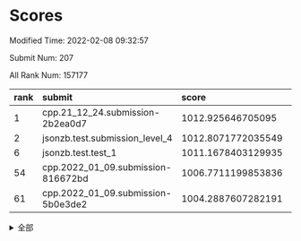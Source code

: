 # Scores

Modified Time: 2022-02-08 09:32:57

Submit Num: 207

All Rank Num: 157177

| rank |               submit               |       score        |       sigma        | pk_num |
| :--- | :--------------------------------- | :----------------- | :----------------- | :----- |
| 1    | cpp.21_12_24.submission-2b2ea0d7   | 1012.925646705095  | 0.8233985442151188 | 3037   |
| 2    | jsonzb.test.submission_level_4     | 1012.8071772035549 | 0.7931463519780555 | 3036   |
| 6    | jsonzb.test.test_1                 | 1011.1678403129935 | 0.7847125247595528 | 3038   |
| 54   | cpp.2022_01_09.submission-816672bd | 1006.7711199853836 | 0.7324235237690558 | 3041   |
| 61   | cpp.2022_01_09.submission-5b0e3de2 | 1004.2887607282191 | 0.721591600569015  | 3034   |


<details>
<summary>全部</summary>

| rank |                 submit                 |       score        |       sigma        | pk_num |
| :--- | :------------------------------------- | :----------------- | :----------------- | :----- |
| 1    | cpp.21_12_24.submission-2b2ea0d7       | 1012.925646705095  | 0.8233985442151188 | 3037   |
| 2    | jsonzb.test.submission_level_4         | 1012.8071772035549 | 0.7931463519780555 | 3036   |
| 3    | gobigger.level_3.submission_level_3_18 | 1011.8911199439199 | 0.800173779268886  | 3034   |
| 4    | gobigger.level_3.submission_level_3_33 | 1011.7737800018872 | 0.7659617654272675 | 3041   |
| 5    | gobigger.level_3.submission_level_3_23 | 1011.7612375271414 | 0.7800577903667649 | 3037   |
| 6    | jsonzb.test.test_1                     | 1011.1678403129935 | 0.7847125247595528 | 3038   |
| 7    | gobigger.level_3.submission_level_3_35 | 1011.1319479436982 | 0.7608849022002341 | 3036   |
| 8    | gobigger.level_3.submission_level_3_4  | 1011.0650868255605 | 0.7578950668647689 | 3032   |
| 9    | gobigger.level_3.submission_level_3_20 | 1011.0079189807461 | 0.7663673361088    | 3035   |
| 10   | gobigger.level_3.submission_level_3_40 | 1010.825451725044  | 0.750844398722892  | 3038   |
| 11   | gobigger.level_3.submission_level_3_30 | 1010.718805496976  | 0.802468307569382  | 3032   |
| 12   | gobigger.level_3.submission_level_3_39 | 1010.6872028513664 | 0.771299504782445  | 3037   |
| 13   | gobigger.level_3.submission_level_3_2  | 1010.6586807763118 | 0.7662266412040029 | 3042   |
| 14   | gobigger.level_3.submission_level_3_10 | 1010.4638816490062 | 0.7380828471104491 | 3041   |
| 15   | gobigger.level_3.submission_level_3_26 | 1010.4229250281257 | 0.7569209115005907 | 3037   |
| 16   | gobigger.level_3.submission_level_3_49 | 1010.3721736396367 | 0.764299264793342  | 3036   |
| 17   | gobigger.level_3.submission_level_3_12 | 1010.2958886642981 | 0.7489274576718425 | 3038   |
| 18   | gobigger.level_3.submission_level_3_47 | 1010.2947934163947 | 0.770838652076898  | 3036   |
| 19   | gobigger.level_3.submission_level_3_48 | 1010.2757915963701 | 0.7490805729588617 | 3034   |
| 20   | gobigger.level_3.submission_level_3_28 | 1010.2605941702888 | 0.7633073047557193 | 3037   |
| 21   | gobigger.level_3.submission_level_3_29 | 1010.2415201319697 | 0.7676366792437476 | 3031   |
| 22   | gobigger.level_3.submission_level_3_22 | 1010.2072626791695 | 0.7550435934422997 | 3037   |
| 23   | gobigger.level_3.submission_level_3_3  | 1010.1792585290954 | 0.7792095998332286 | 3037   |
| 24   | gobigger.level_3.submission_level_3_16 | 1010.0250202390248 | 0.7614736874258563 | 3033   |
| 25   | gobigger.level_3.submission_level_3_31 | 1009.9630954675616 | 0.7488473861453453 | 3040   |
| 26   | gobigger.level_3.submission_level_3_25 | 1009.9127464443733 | 0.7467168677107405 | 3040   |
| 27   | gobigger.level_3.submission_level_3_44 | 1009.880370460961  | 0.7546361976356388 | 3041   |
| 28   | gobigger.level_3.submission_level_3_13 | 1009.8294329409525 | 0.7534442027619519 | 3036   |
| 29   | gobigger.level_3.submission_level_3_17 | 1009.7934187224636 | 0.7595729296373068 | 3039   |
| 30   | gobigger.level_3.submission_level_3_36 | 1009.7501917260112 | 0.7451487625544209 | 3039   |
| 31   | gobigger.level_3.submission_level_3_19 | 1009.729794661049  | 0.7612101733973535 | 3037   |
| 32   | gobigger.level_3.submission_level_3_24 | 1009.718530917907  | 0.7597747777094191 | 3035   |
| 33   | gobigger.level_3.submission_level_3_37 | 1009.7021454108133 | 0.7545569178979271 | 3035   |
| 34   | gobigger.level_3.submission_level_3_6  | 1009.6784966034601 | 0.7590067025499924 | 3038   |
| 35   | gobigger.level_3.submission_level_3_43 | 1009.59010254922   | 0.758953642163338  | 3037   |
| 36   | gobigger.level_3.submission_level_3_38 | 1009.4900471817116 | 0.7624393900623537 | 3039   |
| 37   | gobigger.level_3.submission_level_3_34 | 1009.4828598096093 | 0.7430754949612632 | 3043   |
| 38   | gobigger.level_3.submission_level_3_8  | 1009.4687719221175 | 0.7693381562024463 | 3038   |
| 39   | gobigger.level_3.submission_level_3_27 | 1009.4570340738396 | 0.7521017630837168 | 3034   |
| 40   | gobigger.level_3.submission_level_3_15 | 1009.4058051285872 | 0.7661199420195658 | 3037   |
| 41   | gobigger.level_3.submission_level_3_11 | 1009.3948347351492 | 0.749078842126192  | 3038   |
| 42   | gobigger.level_3.submission_level_3_7  | 1009.3858236086654 | 0.7489633387537952 | 3044   |
| 43   | gobigger.level_3.submission_level_3_42 | 1009.3513900061761 | 0.7556028830199417 | 3035   |
| 44   | gobigger.level_3.submission_level_3_9  | 1009.3494315601364 | 0.7624506286531003 | 3036   |
| 45   | gobigger.level_3.submission_level_3_46 | 1009.3267410059203 | 0.7633561185166724 | 3034   |
| 46   | gobigger.level_3.submission_level_3_0  | 1009.3232348785318 | 0.7730656857262235 | 3036   |
| 47   | gobigger.level_3.submission_level_3_1  | 1009.1351948832682 | 0.767286242916622  | 3038   |
| 48   | gobigger.level_3.submission_level_3_45 | 1008.8358793776777 | 0.7488510499886365 | 3035   |
| 49   | gobigger.level_3.submission_level_3_5  | 1008.6186639295968 | 0.7384549155946922 | 3037   |
| 50   | gobigger.level_3.submission_level_3_14 | 1008.2101810639377 | 0.7448321795743306 | 3038   |
| 51   | gobigger.level_3.submission_level_3_32 | 1008.1470816703546 | 0.7551261875828628 | 3033   |
| 52   | gobigger.level_3.submission_level_3_21 | 1007.5448988945609 | 0.7116041823848984 | 3038   |
| 53   | gobigger.level_3.submission_level_3_41 | 1007.4529438268422 | 0.7376194110627249 | 3038   |
| 54   | cpp.2022_01_09.submission-816672bd     | 1006.7711199853836 | 0.7324235237690558 | 3041   |
| 55   | gobigger.level_1.submission_level_1_24 | 1005.2042104890903 | 0.718680906982744  | 3039   |
| 56   | gobigger.level_1.submission_level_1_22 | 1005.0197500773744 | 0.7148769922059685 | 3035   |
| 57   | gobigger.level_1.submission_level_1_30 | 1004.8121523529541 | 0.718961054055912  | 3035   |
| 58   | gobigger.level_1.submission_level_1_18 | 1004.6857698403343 | 0.714149256272574  | 3040   |
| 59   | gobigger.level_1.submission_level_1_47 | 1004.6246154547205 | 0.723284482445808  | 3031   |
| 60   | gobigger.level_1.submission_level_1_23 | 1004.4162555671118 | 0.7282853913362762 | 3033   |
| 61   | cpp.2022_01_09.submission-5b0e3de2     | 1004.2887607282191 | 0.721591600569015  | 3034   |
| 62   | gobigger.level_1.submission_level_1_2  | 1004.2048002939781 | 0.7306511987908917 | 3041   |
| 63   | gobigger.level_1.submission_level_1_20 | 1004.1620088454812 | 0.7151564399231951 | 3038   |
| 64   | gobigger.level_1.submission_level_1_25 | 1004.0293159145282 | 0.7175224499464958 | 3037   |
| 65   | gobigger.level_1.submission_level_1_0  | 1004.003824533782  | 0.7023157678317953 | 3036   |
| 66   | gobigger.level_1.submission_level_1_37 | 1003.9914258654154 | 0.7193362438121154 | 3041   |
| 67   | gobigger.level_1.submission_level_1_8  | 1003.9626507722719 | 0.716470191271299  | 3034   |
| 68   | gobigger.level_1.submission_level_1_26 | 1003.9030324027443 | 0.726534897672203  | 3040   |
| 69   | gobigger.level_1.submission_level_1_42 | 1003.8560917297061 | 0.7167483174623799 | 3035   |
| 70   | gobigger.level_1.submission_level_1_13 | 1003.8074048514202 | 0.7160426761305843 | 3038   |
| 71   | gobigger.level_1.submission_level_1_31 | 1003.7447587126575 | 0.7171753550085358 | 3034   |
| 72   | gobigger.level_1.submission_level_1_5  | 1003.7185757613055 | 0.7125921280249272 | 3041   |
| 73   | gobigger.level_1.submission_level_1_35 | 1003.6172751475692 | 0.717583084761139  | 3036   |
| 74   | gobigger.level_1.submission_level_1_29 | 1003.5965883908896 | 0.7170304897669271 | 3038   |
| 75   | gobigger.level_1.submission_level_1_28 | 1003.524213502482  | 0.7198022309124876 | 3039   |
| 76   | gobigger.level_1.submission_level_1_33 | 1003.5112115795844 | 0.7119419455906423 | 3038   |
| 77   | gobigger.level_1.submission_level_1_12 | 1003.4580354428651 | 0.7204481624836366 | 3038   |
| 78   | gobigger.level_1.submission_level_1_9  | 1003.444351697405  | 0.7143490237875437 | 3039   |
| 79   | gobigger.level_1.submission_level_1_21 | 1003.4427440490687 | 0.7123614962028065 | 3040   |
| 80   | gobigger.level_1.submission_level_1_11 | 1003.4181618104858 | 0.7186999650777252 | 3036   |
| 81   | gobigger.level_1.submission_level_1_39 | 1003.413673209782  | 0.7029786605326167 | 3042   |
| 82   | gobigger.level_1.submission_level_1_19 | 1003.1956433823959 | 0.7256091203809465 | 3038   |
| 83   | gobigger.level_1.submission_level_1_48 | 1003.1823038763639 | 0.7107950425876848 | 3038   |
| 84   | gobigger.level_1.submission_level_1_43 | 1003.0696314601804 | 0.7151275922502183 | 3036   |
| 85   | gobigger.level_1.submission_level_1_6  | 1002.985664726573  | 0.7068770590197043 | 3045   |
| 86   | gobigger.level_1.submission_level_1_34 | 1002.9109974027759 | 0.710506645992636  | 3042   |
| 87   | gobigger.level_1.submission_level_1_4  | 1002.8972440576296 | 0.7212209377856499 | 3038   |
| 88   | gobigger.level_1.submission_level_1_40 | 1002.8859668261372 | 0.7095698028998257 | 3039   |
| 89   | gobigger.level_1.submission_level_1_41 | 1002.8242154878773 | 0.7068032072371794 | 3041   |
| 90   | gobigger.level_1.submission_level_1_1  | 1002.7665316914749 | 0.7038268920719862 | 3035   |
| 91   | gobigger.level_1.submission_level_1_10 | 1002.7452308326192 | 0.7119817765540815 | 3038   |
| 92   | gobigger.level_1.submission_level_1_46 | 1002.7157183156661 | 0.713612106698342  | 3039   |
| 93   | gobigger.level_1.submission_level_1_14 | 1002.6915325181249 | 0.704139915216902  | 3036   |
| 94   | gobigger.level_1.submission_level_1_38 | 1002.585644448319  | 0.7070566744662187 | 3036   |
| 95   | gobigger.level_1.submission_level_1_7  | 1002.5691852734685 | 0.708135968753678  | 3036   |
| 96   | gobigger.level_1.submission_level_1_16 | 1002.5583319123673 | 0.7185083248396003 | 3041   |
| 97   | gobigger.level_1.submission_level_1_15 | 1002.5465038355713 | 0.7034320601657907 | 3037   |
| 98   | gobigger.level_1.submission_level_1_17 | 1002.5032545756238 | 0.7093954455369348 | 3035   |
| 99   | gobigger.level_1.submission_level_1_27 | 1002.3043870780441 | 0.7089176994004004 | 3037   |
| 100  | gobigger.level_1.submission_level_1_36 | 1002.1512492405207 | 0.716988898641791  | 3035   |
| 101  | gobigger.level_1.submission_level_1_49 | 1002.1468796446819 | 0.7046936340860586 | 3034   |
| 102  | gobigger.level_1.submission_level_1_3  | 1001.9582344403701 | 0.703493536199446  | 3039   |
| 103  | gobigger.level_1.submission_level_1_32 | 1001.9245569991924 | 0.7113943107631125 | 3041   |
| 104  | gobigger.level_1.submission_level_1_45 | 1001.8214169642996 | 0.7057052713061025 | 3037   |
| 105  | gobigger.level_1.submission_level_1_44 | 1001.8011011542094 | 0.7063320622033948 | 3038   |
| 106  | gobigger.random.submission_random_29   | 997.355063925684   | 0.7098740757329532 | 3039   |
| 107  | gobigger.random.submission_random_19   | 997.3092825730414  | 0.7127772368087602 | 3038   |
| 108  | gobigger.random.submission_random_35   | 997.1902691309004  | 0.7047994355375475 | 3038   |
| 109  | gobigger.random.submission_random_38   | 997.0348043110547  | 0.7188384442145543 | 3041   |
| 110  | gobigger.random.submission_random_44   | 996.9988797214395  | 0.7156820198234086 | 3040   |
| 111  | gobigger.random.submission_random_2    | 996.8195052981268  | 0.7105985274648204 | 3039   |
| 112  | gobigger.random.submission_random_12   | 996.7995090707816  | 0.7078128153181189 | 3033   |
| 113  | gobigger.random.submission_random_11   | 996.700513252622   | 0.705575120879727  | 3036   |
| 114  | gobigger.random.submission_random_10   | 996.6447880710058  | 0.7011188490976422 | 3037   |
| 115  | gobigger.random.submission_random_48   | 996.6256052656681  | 0.7160465250006458 | 3036   |
| 116  | gobigger.random.submission_random_20   | 996.618282803294   | 0.707273872578196  | 3039   |
| 117  | gobigger.random.submission_random_39   | 996.5604153058623  | 0.7118520567441323 | 3043   |
| 118  | gobigger.random.submission_random_41   | 996.5459689902334  | 0.705750591277908  | 3031   |
| 119  | gobigger.random.submission_random_40   | 996.5236056916679  | 0.7213384588823846 | 3035   |
| 120  | gobigger.random.submission_random_4    | 996.4464316786178  | 0.6986407465725498 | 3036   |
| 121  | gobigger.random.submission_random_14   | 996.3136784295718  | 0.7044666159575252 | 3037   |
| 122  | gobigger.random.submission_random_21   | 996.2709284576334  | 0.7103005407158662 | 3037   |
| 123  | gobigger.random.submission_random_26   | 996.2318695720777  | 0.6938414591738189 | 3040   |
| 124  | gobigger.random.submission_random_34   | 996.2265270305314  | 0.7018234971520181 | 3040   |
| 125  | gobigger.random.submission_random_42   | 996.22210619064    | 0.7063439218588408 | 3040   |
| 126  | gobigger.random.submission_random_22   | 996.2214214587833  | 0.7171713824533547 | 3037   |
| 127  | gobigger.random.submission_random_9    | 996.1907619035625  | 0.7210839117779239 | 3036   |
| 128  | gobigger.random.submission_random_43   | 996.16371474942    | 0.7084690130930533 | 3043   |
| 129  | gobigger.random.submission_random_37   | 996.1121926595642  | 0.7078729266229045 | 3041   |
| 130  | gobigger.random.submission_random_23   | 996.1068361931233  | 0.7251539358709738 | 3035   |
| 131  | gobigger.random.submission_random_6    | 996.0809831117671  | 0.703902954610176  | 3035   |
| 132  | gobigger.random.submission_random_46   | 995.9812212872272  | 0.7107393425823076 | 3032   |
| 133  | gobigger.random.submission_random_47   | 995.9214289465667  | 0.7101524724020408 | 3038   |
| 134  | gobigger.random.submission_random_28   | 995.8791269995556  | 0.7170171855848798 | 3037   |
| 135  | gobigger.random.submission_random_31   | 995.8783421835909  | 0.7177465459143593 | 3036   |
| 136  | gobigger.random.submission_random_30   | 995.8105253623047  | 0.7019670985431602 | 3036   |
| 137  | gobigger.random.submission_random_49   | 995.8017888784029  | 0.7163279863370219 | 3036   |
| 138  | gobigger.random.submission_random_45   | 995.7983222370143  | 0.7149857611442747 | 3039   |
| 139  | gobigger.random.submission_random_3    | 995.7761968329596  | 0.7215030397743366 | 3035   |
| 140  | gobigger.random.submission_random_15   | 995.7311769839587  | 0.716954808477603  | 3039   |
| 141  | gobigger.random.submission_random_32   | 995.6708024727432  | 0.7250518299237162 | 3035   |
| 142  | gobigger.random.submission_random_1    | 995.6196776202838  | 0.7103615967272143 | 3037   |
| 143  | gobigger.random.submission_random_16   | 995.5053225615604  | 0.7070753071764171 | 3036   |
| 144  | gobigger.random.submission_random_24   | 995.4564226791979  | 0.7248227593256519 | 3041   |
| 145  | gobigger.random.submission_random_18   | 995.4422656713856  | 0.7263458514232071 | 3043   |
| 146  | gobigger.random.submission_random_0    | 995.4407332158656  | 0.7183901706946259 | 3041   |
| 147  | gobigger.random.submission_random_17   | 995.4267354185104  | 0.7101134011304836 | 3038   |
| 148  | gobigger.random.submission_random_8    | 995.3872128284613  | 0.7044580377259511 | 3034   |
| 149  | gobigger.random.submission_random_13   | 995.3449290231538  | 0.70925755311635   | 3042   |
| 150  | gobigger.random.submission_random_7    | 994.8462930894245  | 0.7179242873520911 | 3041   |
| 151  | gobigger.random.submission_random_25   | 994.8411893183002  | 0.7031021118665866 | 3036   |
| 152  | gobigger.random.submission_random_36   | 994.7516968571656  | 0.7236762835613617 | 3040   |
| 153  | gobigger.level_2.submission_level_2_30 | 994.682781804356   | 0.7275240679089308 | 3036   |
| 154  | gobigger.random.submission_random_5    | 994.6072385383987  | 0.7123671351787789 | 3034   |
| 155  | gobigger.level_2.submission_level_2_46 | 994.537982057512   | 0.7257056646665425 | 3041   |
| 156  | gobigger.random.submission_random_33   | 994.4805803070074  | 0.7234643930813536 | 3034   |
| 157  | gobigger.random.submission_random_27   | 994.3436407331701  | 0.7096408395532599 | 3035   |
| 158  | gobigger.level_2.submission_level_2_33 | 993.5645631978406  | 0.7326946092541144 | 3036   |
| 159  | gobigger.level_2.submission_level_2_42 | 993.4557411113742  | 0.7343754771095033 | 3036   |
| 160  | gobigger.level_2.submission_level_2_49 | 993.1411929504441  | 0.7215193666315691 | 3038   |
| 161  | gobigger.level_2.submission_level_2_12 | 993.0027990437154  | 0.742825137510867  | 3035   |
| 162  | gobigger.level_2.submission_level_2_10 | 992.9999156079824  | 0.7302543891743675 | 3035   |
| 163  | gobigger.level_2.submission_level_2_19 | 992.939305341908   | 0.7408699112219506 | 3033   |
| 164  | gobigger.level_2.submission_level_2_18 | 992.7706096423813  | 0.7351970930639383 | 3041   |
| 165  | gobigger.level_2.submission_level_2_8  | 992.7573201514023  | 0.7417254301701796 | 3042   |
| 166  | gobigger.level_2.submission_level_2_20 | 992.7319182262252  | 0.7717178256787992 | 3034   |
| 167  | gobigger.level_2.submission_level_2_44 | 992.6869328950495  | 0.7228016703837228 | 3035   |
| 168  | gobigger.level_2.submission_level_2_24 | 992.6576137515345  | 0.746558812956955  | 3037   |
| 169  | gobigger.level_2.submission_level_2_35 | 992.6323584205304  | 0.7398008338904952 | 3036   |
| 170  | gobigger.level_2.submission_level_2_32 | 992.6311863971113  | 0.7426964127362522 | 3036   |
| 171  | gobigger.level_2.submission_level_2_5  | 992.4768638536366  | 0.7307452056789903 | 3034   |
| 172  | gobigger.level_2.submission_level_2_0  | 992.4179991469209  | 0.7483434141347806 | 3035   |
| 173  | gobigger.level_2.submission_level_2_40 | 992.417614221002   | 0.7713330860983932 | 3037   |
| 174  | gobigger.level_2.submission_level_2_11 | 992.4114990471713  | 0.7496222957425449 | 3041   |
| 175  | gobigger.level_2.submission_level_2_9  | 992.3883087621582  | 0.7364533887676747 | 3042   |
| 176  | gobigger.level_2.submission_level_2_45 | 992.3756208753506  | 0.7541737001946159 | 3033   |
| 177  | gobigger.level_2.submission_level_2_1  | 992.334014675861   | 0.7371554112632275 | 3037   |
| 178  | gobigger.level_2.submission_level_2_31 | 992.0273126555636  | 0.7399954189501605 | 3037   |
| 179  | gobigger.level_2.submission_level_2_7  | 992.0006661402182  | 0.749982302873909  | 3037   |
| 180  | gobigger.level_2.submission_level_2_38 | 991.9984857681393  | 0.765784582515701  | 3042   |
| 181  | gobigger.level_2.submission_level_2_23 | 991.9865060343288  | 0.7370151856331254 | 3038   |
| 182  | gobigger.level_2.submission_level_2_37 | 991.9823508488005  | 0.7574187642590982 | 3033   |
| 183  | gobigger.level_2.submission_level_2_16 | 991.9632010703975  | 0.7471019144599994 | 3032   |
| 184  | gobigger.level_2.submission_level_2_26 | 991.9492163910592  | 0.738284364320572  | 3035   |
| 185  | gobigger.level_2.submission_level_2_29 | 991.8175077540038  | 0.7558753229617375 | 3036   |
| 186  | gobigger.level_2.submission_level_2_25 | 991.591335050657   | 0.7580235589930101 | 3041   |
| 187  | gobigger.level_2.submission_level_2_6  | 991.5505040951316  | 0.7532067243569838 | 3038   |
| 188  | gobigger.level_2.submission_level_2_39 | 991.4341580079179  | 0.7497904337975658 | 3036   |
| 189  | gobigger.level_2.submission_level_2_13 | 991.4193313145663  | 0.7423369853733462 | 3036   |
| 190  | gobigger.level_2.submission_level_2_4  | 991.3859948383299  | 0.7412014142446627 | 3043   |
| 191  | gobigger.level_2.submission_level_2_41 | 991.3848950729869  | 0.7703061638973343 | 3035   |
| 192  | gobigger.level_2.submission_level_2_14 | 991.3058999665265  | 0.7338776121041243 | 3039   |
| 193  | gobigger.level_2.submission_level_2_43 | 991.2736648470341  | 0.7422456366581242 | 3035   |
| 194  | gobigger.level_2.submission_level_2_28 | 991.2197808114131  | 0.7442121450422756 | 3036   |
| 195  | gobigger.level_2.submission_level_2_3  | 991.1539042597001  | 0.7474196031731533 | 3038   |
| 196  | gobigger.level_2.submission_level_2_36 | 991.120135837727   | 0.7459493716600885 | 3035   |
| 197  | gobigger.level_2.submission_level_2_47 | 991.093675905986   | 0.7609611668989701 | 3034   |
| 198  | gobigger.level_2.submission_level_2_48 | 990.9794907601971  | 0.7466612563324388 | 3039   |
| 199  | gobigger.level_2.submission_level_2_17 | 990.9372624535793  | 0.7549863701569014 | 3040   |
| 200  | gobigger.level_2.submission_level_2_27 | 990.7358462596906  | 0.7737316741893967 | 3037   |
| 201  | gobigger.level_2.submission_level_2_34 | 990.4988377018498  | 0.7606442015473853 | 3035   |
| 202  | gobigger.level_2.submission_level_2_15 | 990.3684939624942  | 0.7734096458938868 | 3033   |
| 203  | gobigger.level_2.submission_level_2_22 | 990.2476373342594  | 0.7477552294968222 | 3043   |
| 204  | gobigger.level_2.submission_level_2_21 | 990.2112118539108  | 0.7563751658857024 | 3036   |
| 205  | gobigger.level_2.submission_level_2_2  | 990.0666684767424  | 0.7541113395466478 | 3035   |
| 206  | gobigger.none.submission_none_0        | 975.4993081440931  | 1.4396758444786402 | 3039   |
| 207  | gobigger.none.submission_none_1        | 973.7944129563888  | 1.6628980656465422 | 3031   |

</details>